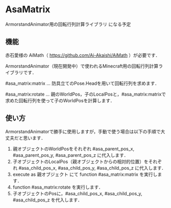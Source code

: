 # AsaMatrix
ArmorstandAnimator用の回転行列計算ライブラリ になる予定

## 機能

赤石愛様の AiMath（
https://github.com/Ai-Akaishi/AiMath
）が必要です．

ArmorstandAnimator（現在開発中）で使われるMinecraft用の回転行列計算ライブラリです．

#asa_matrix:matrix ... 防具立てのPose.Headを用いて回転行列を求めます．

#asa_matrix:rotate ... 親のWorldPos，子のLocalPosと，#asa_matrix:matrixで求めた回転行列を使って子のWorldPosを計算します．

## 使い方

ArmorstandAnimatorで勝手に使用しますが，手動で使う場合は以下の手順で大丈夫だと思います．

1. 親オブジェクトのWorldPosをそれぞれ #asa_parent_pos_x, #asa_parent_pos_y, #asa_parent_pos_z に代入します．
2. 子オブジェクトのLocalPos（親オブジェクトからの相対的位置）をそれぞれ #asa_child_pos_x, #asa_child_pos_y, #asa_child_pos_z に代入します．
3. execute as 親オブジェクト にて function #asa_matrix:matrix を実行します．
4. function #asa_matrix:rotate を実行します．
5. 子オブジェクトのPosに，#asa_child_pos_x, #asa_child_pos_y, #asa_child_pos_z を代入します．
